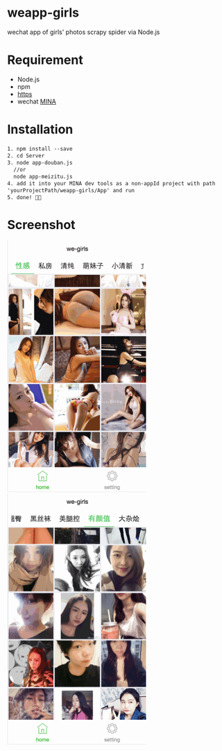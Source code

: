 # weapp-girls

wechat app of girls' photos scrapy spider via Node.js

# Requirement

- Node.js
- npm
- [https](http://litt1e-p.github.io/2016/10/20/build-a-https-server-for-localhost/)
- wechat [MINA](https://mp.weixin.qq.com/debug/wxadoc/dev/devtools/download.html?t=1476197490095)

# Installation

```
1. npm install --save
2. cd Server
3. node app-douban.js 
  //or
  node app-meizitu.js
4. add it into your MINA dev tools as a non-appId project with path 'yourProjectPath/weapp-girls/App' and run
5. done! 🎉🎉
```

# Screenshot

<img src="screenshot02.gif" width="320">

<img src="screenshot.gif" width="320">
